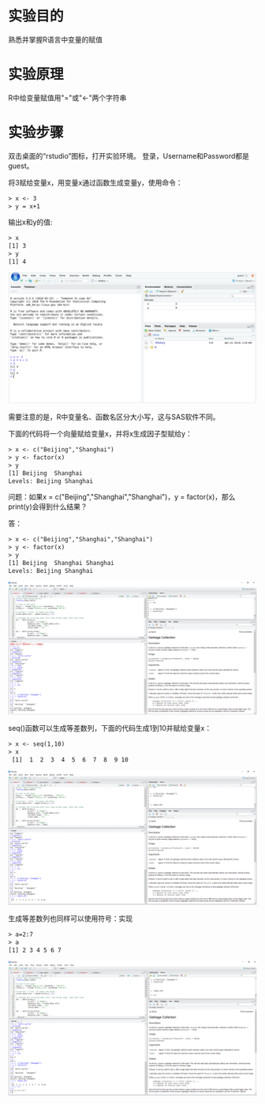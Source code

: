 # 实验目的

熟悉并掌握R语言中变量的赋值

# 实验原理

R中给变量赋值用"="或"&lt;-"两个字符串

# 实验步骤

双击桌面的“rstudio”图标，打开实验环境。
登录，Username和Password都是guest。

将3赋给变量x，用变量x通过函数生成变量y，使用命令：

```
> x <- 3
> y = x+1
```

输出x和y的值:
```
> x 
[1] 3
> y 
[1] 4
```

![](/images/1-1-5-1_new.png)

需要注意的是，R中变量名、函数名区分大小写，这与SAS软件不同。

下面的代码将一个向量赋给变量x，并将x生成因子型赋给y：

```
> x <- c("Beijing","Shanghai")
> y <- factor(x)
> y
[1] Beijing  Shanghai
Levels: Beijing Shanghai
```

问题：如果x = c("Beijing","Shanghai","Shanghai")，y = factor(x)，那么print(y)会得到什么结果？

答：
```
> x <- c("Beijing","Shanghai","Shanghai")
> y <- factor(x)
> y
[1] Beijing  Shanghai Shanghai
Levels: Beijing Shanghai
```

![](/images/1-1-5-2.png)

seq\(\)函数可以生成等差数列，下面的代码生成1到10并赋给变量x：

```
> x <- seq(1,10)
> x
 [1]  1  2  3  4  5  6  7  8  9 10
```

![](/images/1-1-5-3.png)

生成等差数列也同样可以使用符号：实现

```
> a=2:7
> a
[1] 2 3 4 5 6 7
```

![](/images/1-1-5-4.png)
